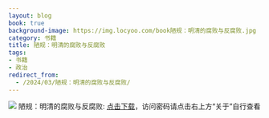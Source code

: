 ```yaml
---
layout: blog
book: true
background-image: https://img.locyoo.com/book陋规：明清的腐败与反腐败.jpg
category: 书籍
title: 陋规：明清的腐败与反腐败
tags:
- 书籍
- 政治
redirect_from:
  - /2024/03/陋规：明清的腐败与反腐败/
---
```

![](https://img.locyoo.com/book陋规：明清的腐败与反腐败.jpg)
陋规：明清的腐败与反腐败: <a name = "ref1" href="https://url18.ctfile.com/f/50983618-1225827460-246748?p=3619">点击下载</a>，访问密码请点击右上方“关于”自行查看
